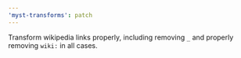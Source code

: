 ```yaml
---
'myst-transforms': patch
---
```


Transform wikipedia links properly, including removing `_` and properly removing `wiki:` in all cases.
